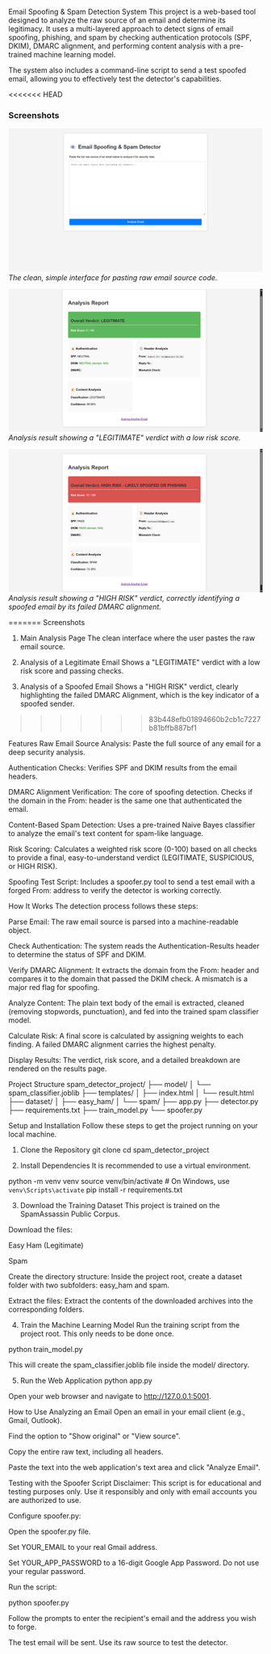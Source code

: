 Email Spoofing & Spam Detection System
This project is a web-based tool designed to analyze the raw source of an email and determine its legitimacy. It uses a multi-layered approach to detect signs of email spoofing, phishing, and spam by checking authentication protocols (SPF, DKIM), DMARC alignment, and performing content analysis with a pre-trained machine learning model.

The system also includes a command-line script to send a test spoofed email, allowing you to effectively test the detector's capabilities.

<<<<<<< HEAD
### Screenshots

![Main Interface](Screenshots/main-page.png)
*The clean, simple interface for pasting raw email source code.*

![Legitimate Result](Screenshots/legitimate-result.png)
*Analysis result showing a "LEGITIMATE" verdict with a low risk score.*

![High Risk Result](Screenshots/high-risk-result.png)
*Analysis result showing a "HIGH RISK" verdict, correctly identifying a spoofed email by its failed DMARC alignment.*

=======
Screenshots
1. Main Analysis Page
The clean interface where the user pastes the raw email source.

2. Analysis of a Legitimate Email
Shows a "LEGITIMATE" verdict with a low risk score and passing checks.

3. Analysis of a Spoofed Email
Shows a "HIGH RISK" verdict, clearly highlighting the failed DMARC Alignment, which is the key indicator of a spoofed sender.
>>>>>>> 83b448efb01894660b2cb1c7227b81bffb887bf1

Features
Raw Email Source Analysis: Paste the full source of any email for a deep security analysis.

Authentication Checks: Verifies SPF and DKIM results from the email headers.

DMARC Alignment Verification: The core of spoofing detection. Checks if the domain in the From: header is the same one that authenticated the email.

Content-Based Spam Detection: Uses a pre-trained Naive Bayes classifier to analyze the email's text content for spam-like language.

Risk Scoring: Calculates a weighted risk score (0-100) based on all checks to provide a final, easy-to-understand verdict (LEGITIMATE, SUSPICIOUS, or HIGH RISK).

Spoofing Test Script: Includes a spoofer.py tool to send a test email with a forged From: address to verify the detector is working correctly.

How It Works
The detection process follows these steps:

Parse Email: The raw email source is parsed into a machine-readable object.

Check Authentication: The system reads the Authentication-Results header to determine the status of SPF and DKIM.

Verify DMARC Alignment: It extracts the domain from the From: header and compares it to the domain that passed the DKIM check. A mismatch is a major red flag for spoofing.

Analyze Content: The plain text body of the email is extracted, cleaned (removing stopwords, punctuation), and fed into the trained spam classifier model.

Calculate Risk: A final score is calculated by assigning weights to each finding. A failed DMARC alignment carries the highest penalty.

Display Results: The verdict, risk score, and a detailed breakdown are rendered on the results page.

Project Structure
spam_detector_project/
├── model/
│   └── spam_classifier.joblib
├── templates/
│   ├── index.html
│   └── result.html
├── dataset/
│   ├── easy_ham/
│   └── spam/
├── app.py
├── detector.py
├── requirements.txt
├── train_model.py
└── spoofer.py

Setup and Installation
Follow these steps to get the project running on your local machine.

1. Clone the Repository
git clone <your-repo-url>
cd spam_detector_project

2. Install Dependencies
It is recommended to use a virtual environment.

python -m venv venv
source venv/bin/activate  # On Windows, use `venv\Scripts\activate`
pip install -r requirements.txt

3. Download the Training Dataset
This project is trained on the SpamAssassin Public Corpus.

Download the files:

Easy Ham (Legitimate)

Spam

Create the directory structure: Inside the project root, create a dataset folder with two subfolders: easy_ham and spam.

Extract the files: Extract the contents of the downloaded archives into the corresponding folders.

4. Train the Machine Learning Model
Run the training script from the project root. This only needs to be done once.

python train_model.py

This will create the spam_classifier.joblib file inside the model/ directory.

5. Run the Web Application
python app.py

Open your web browser and navigate to http://127.0.0.1:5001.

How to Use
Analyzing an Email
Open an email in your email client (e.g., Gmail, Outlook).

Find the option to "Show original" or "View source".

Copy the entire raw text, including all headers.

Paste the text into the web application's text area and click "Analyze Email".

Testing with the Spoofer Script
Disclaimer: This script is for educational and testing purposes only. Use it responsibly and only with email accounts you are authorized to use.

Configure spoofer.py:

Open the spoofer.py file.

Set YOUR_EMAIL to your real Gmail address.

Set YOUR_APP_PASSWORD to a 16-digit Google App Password. Do not use your regular password.

Run the script:

python spoofer.py

Follow the prompts to enter the recipient's email and the address you wish to forge.

The test email will be sent. Use its raw source to test the detector.

